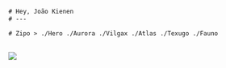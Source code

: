 ```diff
# Hey, João Kienen
# ---

# Zipo > ./Hero ./Aurora ./Vilgax ./Atlas ./Texugo ./Fauno 
```

  ##
  
<div>
  <a href="https://github.com/joaokienen">
    <img src="https://github-readme-stats.vercel.app/api/top-langs/?username=joaokienen"/>
</div> 
